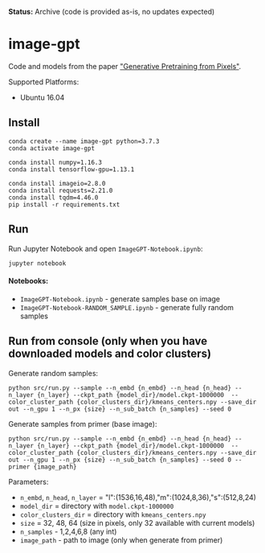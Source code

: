 **Status:** Archive (code is provided as-is, no updates expected)

# image-gpt

Code and models from the paper ["Generative Pretraining from Pixels"](https://cdn.openai.com/papers/Generative_Pretraining_from_Pixels_V2.pdf).

Supported Platforms:

- Ubuntu 16.04

## Install

```shell
conda create --name image-gpt python=3.7.3
conda activate image-gpt

conda install numpy=1.16.3
conda install tensorflow-gpu=1.13.1

conda install imageio=2.8.0
conda install requests=2.21.0
conda install tqdm=4.46.0
pip install -r requirements.txt
```


## Run 
Run Jupyter Notebook and open `ImageGPT-Notebook.ipynb`:
```shell
jupyter notebook
```

#### Notebooks:

- `ImageGPT-Notebook.ipynb` - generate samples base on image
- `ImageGPT-Notebook-RANDOM_SAMPLE.ipynb` - generate fully random samples

## Run from console (only when you have downloaded models and color clusters)

Generate random samples:
```shell
python src/run.py --sample --n_embd {n_embd} --n_head {n_head} --n_layer {n_layer} --ckpt_path {model_dir}/model.ckpt-1000000  --color_cluster_path {color_clusters_dir}/kmeans_centers.npy --save_dir out --n_gpu 1 --n_px {size} --n_sub_batch {n_samples} --seed 0
```

Generate samples from primer (base image):
```shell
python src/run.py --sample --n_embd {n_embd} --n_head {n_head} --n_layer {n_layer} --ckpt_path {model_dir}/model.ckpt-1000000  --color_cluster_path {color_clusters_dir}/kmeans_centers.npy --save_dir out --n_gpu 1 --n_px {size} --n_sub_batch {n_samples} --seed 0 --primer {image_path}
```

Parameters:
- `n_embd`, `n_head`, `n_layer` = "l":(1536,16,48),"m":(1024,8,36),"s":(512,8,24)
- `model_dir` = directory with `model.ckpt-1000000`
- `color_clusters_dir` = directory with `kmeans_centers.npy`
- `size` = 32, 48, 64 (size in pixels, only 32 available with current models)
- `n_samples` - 1,2,4,6,8 (any int)
- `image_path` - path to image (only when generate from primer)

